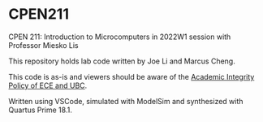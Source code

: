 # CPEN211
CPEN 211: Introduction to Microcomputers in 2022W1 session with Professor Miesko Lis

This repository holds lab code written by Joe Li and Marcus Cheng.

This code is as-is and viewers should be aware of the [Academic Integrity Policy of ECE and UBC](https://academicintegrity.ubc.ca/about-academic-integrity/).

Written using VSCode, simulated with ModelSim and synthesized with Quartus Prime 18.1.
